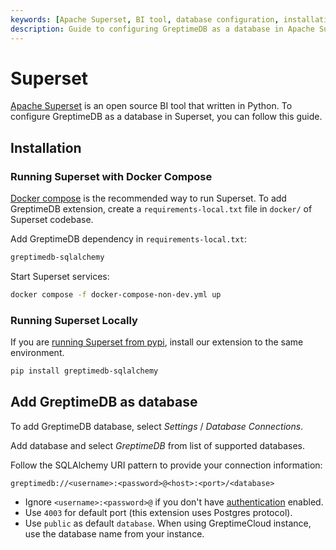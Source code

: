```yaml
---
keywords: [Apache Superset, BI tool, database configuration, installation steps, connection settings]
description: Guide to configuring GreptimeDB as a database in Apache Superset, including installation steps and connection settings.
---
```


# Superset

[Apache Superset](https://superset.apache.org) is an open source BI tool that
written in Python. To configure GreptimeDB as a database in Superset, you can
follow this guide.

## Installation

### Running Superset with Docker Compose

[Docker compose](https://superset.apache.org/docs/installation/docker-compose)
is the recommended way to run Superset. To add GreptimeDB extension, create a
`requirements-local.txt` file in `docker/` of Superset codebase.

Add GreptimeDB dependency in `requirements-local.txt`:

```txt
greptimedb-sqlalchemy
```

Start Superset services:

```bash
docker compose -f docker-compose-non-dev.yml up
```

### Running Superset Locally

If you are [running Superset from
pypi](https://superset.apache.org/docs/installation/pypi), install our extension
to the same environment.

```bash
pip install greptimedb-sqlalchemy
```

## Add GreptimeDB as database

To add GreptimeDB database, select *Settings* / *Database Connections*.

Add database and select *GreptimeDB* from list of supported databases.

Follow the SQLAlchemy URI pattern to provide your connection information:

```
greptimedb://<username>:<password>@<host>:<port>/<database>
```

- Ignore `<username>:<password>@` if you don't have
  [authentication](/user-guide/deployments-administration/authentication/overview.md) enabled.
- Use `4003` for default port (this extension uses Postgres protocol).
- Use `public` as default `database`. When using GreptimeCloud instance, use the
  database name from your instance.
